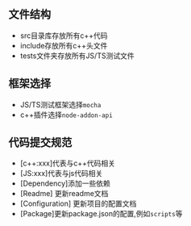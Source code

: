 ## 文件结构
* src目录库存放所有c++代码
* include存放所有c++头文件
* tests文件夹存放所有JS/TS测试文件

## 框架选择

* JS/TS测试框架选择`mocha`
* c++插件选择`node-addon-api`

## 代码提交规范

* [c++:xxx]代表与c++代码相关
* [JS:xxx]代表与js代码相关
* [Dependency]添加一些依赖
* [Readme] 更新readme文档
* [Configuration] 更新项目的配置文档
* [Package]更新package.json的配置,例如`scripts`等
